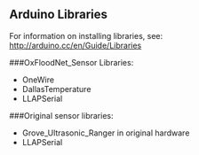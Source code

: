 ## Arduino Libraries
For information on installing libraries, see: http://arduino.cc/en/Guide/Libraries

###OxFloodNet_Sensor Libraries:
* OneWire 
* DallasTemperature
* LLAPSerial

###Original sensor libraries:
* Grove_Ultrasonic_Ranger in original hardware
* LLAPSerial
